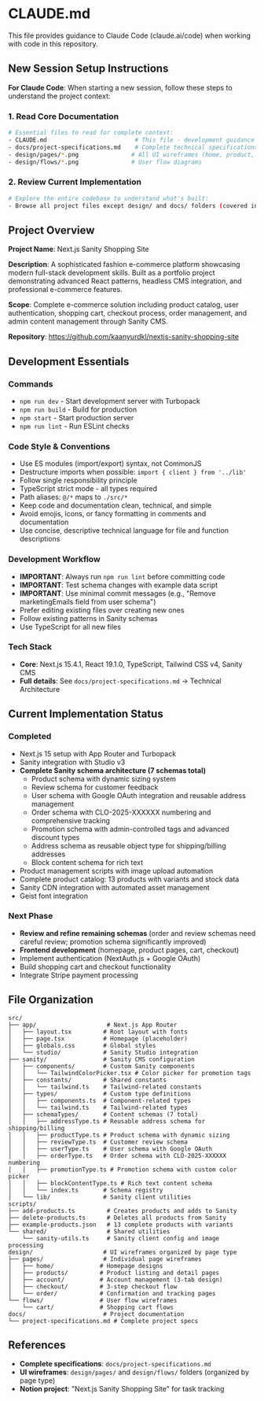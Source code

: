 # CLAUDE.md

This file provides guidance to Claude Code (claude.ai/code) when working with code in this repository.

## New Session Setup Instructions

**For Claude Code**: When starting a new session, follow these steps to understand the project context:

### 1. Read Core Documentation

```bash
# Essential files to read for complete context:
- CLAUDE.md                         # This file - development guidance
- docs/project-specifications.md    # Complete technical specifications
- design/pages/*.png               # All UI wireframes (home, product, cart, checkout, etc.)
- design/flows/*.png               # User flow diagrams
```

### 2. Review Current Implementation

```bash
# Explore the entire codebase to understand what's built:
- Browse all project files except design/ and docs/ folders (covered in step 1)
```

## Project Overview

**Project Name**: Next.js Sanity Shopping Site

**Description**: A sophisticated fashion e-commerce platform showcasing modern full-stack development skills. Built as a portfolio project demonstrating advanced React patterns, headless CMS integration, and professional e-commerce features.

**Scope**: Complete e-commerce solution including product catalog, user authentication, shopping cart, checkout process, order management, and admin content management through Sanity CMS.

**Repository**: https://github.com/kaanyurdkl/nextjs-sanity-shopping-site

## Development Essentials

### Commands

- `npm run dev` - Start development server with Turbopack
- `npm run build` - Build for production
- `npm start` - Start production server
- `npm run lint` - Run ESLint checks

### Code Style & Conventions

- Use ES modules (import/export) syntax, not CommonJS
- Destructure imports when possible: `import { client } from '../lib'`
- Follow single responsibility principle
- TypeScript strict mode - all types required
- Path aliases: `@/*` maps to `./src/*`
- Keep code and documentation clean, technical, and simple
- Avoid emojis, icons, or fancy formatting in comments and documentation
- Use concise, descriptive technical language for file and function descriptions

### Development Workflow

- **IMPORTANT**: Always run `npm run lint` before committing code
- **IMPORTANT**: Test schema changes with example data script
- **IMPORTANT**: Use minimal commit messages (e.g., "Remove marketingEmails field from user schema")
- Prefer editing existing files over creating new ones
- Follow existing patterns in Sanity schemas
- Use TypeScript for all new files

### Tech Stack

- **Core**: Next.js 15.4.1, React 19.1.0, TypeScript, Tailwind CSS v4, Sanity CMS
- **Full details**: See `docs/project-specifications.md` → Technical Architecture

## Current Implementation Status

### Completed

- Next.js 15 setup with App Router and Turbopack
- Sanity integration with Studio v3
- **Complete Sanity schema architecture (7 schemas total)**
  - Product schema with dynamic sizing system
  - Review schema for customer feedback
  - User schema with Google OAuth integration and reusable address management
  - Order schema with CLO-2025-XXXXXX numbering and comprehensive tracking
  - Promotion schema with admin-controlled tags and advanced discount types
  - Address schema as reusable object type for shipping/billing addresses
  - Block content schema for rich text
- Product management scripts with image upload automation
- Complete product catalog: 13 products with variants and stock data
- Sanity CDN integration with automated asset management
- Geist font integration

### Next Phase

- **Review and refine remaining schemas** (order and review schemas need careful review; promotion schema significantly improved)
- **Frontend development** (homepage, product pages, cart, checkout)
- Implement authentication (NextAuth.js + Google OAuth)
- Build shopping cart and checkout functionality
- Integrate Stripe payment processing

## File Organization

```
src/
├── app/                    # Next.js App Router
│   ├── layout.tsx         # Root layout with fonts
│   ├── page.tsx           # Homepage (placeholder)
│   ├── globals.css        # Global styles
│   └── studio/            # Sanity Studio integration
├── sanity/                # Sanity CMS configuration
│   ├── components/        # Custom Sanity components
│   │   └── TailwindColorPicker.tsx # Color picker for promotion tags
│   ├── constants/         # Shared constants
│   │   └── tailwind.ts    # Tailwind-related constants
│   ├── types/             # Custom type definitions
│   │   ├── components.ts  # Component-related types
│   │   └── tailwind.ts    # Tailwind-related types
│   ├── schemaTypes/       # Content schemas (7 total)
│   │   ├── addressType.ts # Reusable address schema for shipping/billing
│   │   ├── productType.ts # Product schema with dynamic sizing
│   │   ├── reviewType.ts  # Customer review schema
│   │   ├── userType.ts    # User schema with Google OAuth
│   │   ├── orderType.ts   # Order schema with CLO-2025-XXXXXX numbering
│   │   ├── promotionType.ts # Promotion schema with custom color picker
│   │   ├── blockContentType.ts # Rich text content schema
│   │   └── index.ts       # Schema registry
│   └── lib/               # Sanity client utilities
scripts/
├── add-products.ts         # Creates products and adds to Sanity
├── delete-products.ts      # Deletes all products from Sanity
├── example-products.json   # 13 complete products with variants
└── shared/                 # Shared utilities
    └── sanity-utils.ts     # Sanity client config and image processing
design/                    # UI wireframes organized by page type
├── pages/                 # Individual page wireframes
│   ├── home/             # Homepage designs
│   ├── products/         # Product listing and detail pages
│   ├── account/          # Account management (3-tab design)
│   ├── checkout/         # 3-step checkout flow
│   └── order/            # Confirmation and tracking pages
└── flows/                # User flow wireframes
    └── cart/             # Shopping cart flows
docs/                      # Project documentation
└── project-specifications.md # Complete project specs
```

## References

- **Complete specifications**: `docs/project-specifications.md`
- **UI wireframes**: `design/pages/` and `design/flows/` folders (organized by page type)
- **Notion project**: "Next.js Sanity Shopping Site" for task tracking
